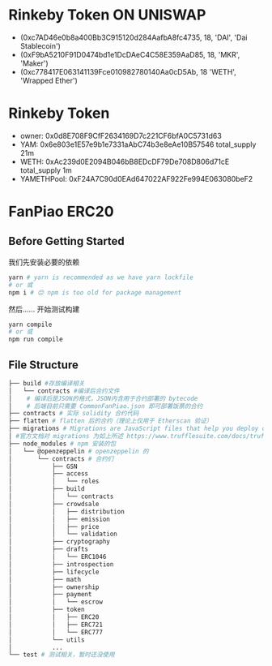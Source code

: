 # Rinkeby Token ON UNISWAP
- (0xc7AD46e0b8a400Bb3C915120d284AafbA8fc4735, 18, 'DAI', 'Dai Stablecoin')
- (0xF9bA5210F91D0474bd1e1DcDAeC4C58E359AaD85, 18, 'MKR', 'Maker')
- (0xc778417E063141139Fce010982780140Aa0cD5Ab, 18 'WETH', 'Wrapped Ether')

# Rinkeby Token
- owner: 0x0d8E708F9CfF2634169D7c221CF6bfA0C5731d63
- YAM: 0x6e803e1E57e9b1e7331aAbC74b3e8eAe10B57546   total_supply 21m
- WETH: 0xAc239d0E2094B046bB8EDcDF79De708D806d71cE  total_supply 1m
- YAMETHPool: 0xF24A7C90d0EAd647022AF922Fe994E063080beF2

# FanPiao ERC20
## Before Getting Started
我们先安装必要的依赖
```bash
yarn # yarn is recommended as we have yarn lockfile
# or 或
npm i # 😔 npm is too old for package management
```

然后...... 开始测试构建
```bash
yarn compile
# or 或
npm run compile
```
## File Structure
```bash
├── build #存放编译相关
│   └── contracts #编译后合约文件
│    # 编译后是JSON的格式，JSON内含用于合约部署的 bytecode
│    # 后端目前只需要 CommonFanPiao.json 即可部署饭票的合约
├── contracts # 实际 solidity 合约代码
├── flatten # flatten 后的合约（理论上仅用于 Etherscan 验证）
├── migrations # Migrations are JavaScript files that help you deploy contracts to the Ethereum network.
│ #官方文档对 migrations 为如上所述 https://www.trufflesuite.com/docs/truffle/getting-started/running-migrations
├── node_modules # npm 安装的包
│   └── @openzeppelin # openzeppelin 的
│       └── contracts # 合约们
│           ├── GSN
│           ├── access
│           │   └── roles
│           ├── build
│           │   └── contracts
│           ├── crowdsale
│           │   ├── distribution
│           │   ├── emission
│           │   ├── price
│           │   └── validation
│           ├── cryptography
│           ├── drafts
│           │   └── ERC1046
│           ├── introspection
│           ├── lifecycle
│           ├── math
│           ├── ownership
│           ├── payment
│           │   └── escrow
│           ├── token
│           │   ├── ERC20
│           │   ├── ERC721
│           │   └── ERC777
│           └── utils
│           ...
└── test # 测试相关，暂时还没使用
```
